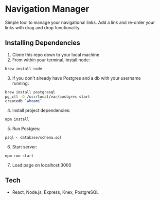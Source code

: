 # Navigation Manager

Simple tool to manage your navigational links. Add a link and re-order your links with drag and drop functionality.

## Installing Dependencies

1. Clone this repo down to your local machine
2. From within your terminal, install node:
```sh
brew install node
```
3. If you don't already have Postgres and a db with your username running:
```sh
brew install postgresql
pg_ctl -D /usr/local/var/postgres start
createdb `whoami`
```
4. Install project dependencies:
```sh
npm install
```
5. Run Postgres:
```sh
psql < database/schema.sql
```
6. Start server:
```sh
npm run start
```
7. Load page on localhost:3000

## Tech

- React, Node.js, Express, Knex, PostgreSQL